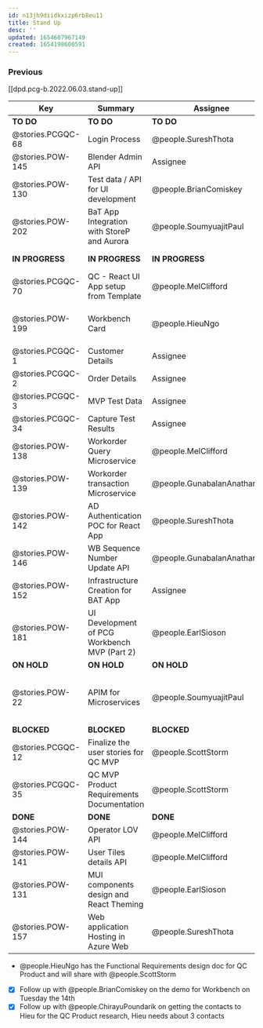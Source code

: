 ```yaml
---
id: n13jh9diidkxizp6rb8eu11
title: Stand Up
desc: ''
updated: 1654607967149
created: 1654198600591
---
```


### Previous

[[dpd.pcg-b.2022.06.03.stand-up]]

| Key               | Summary                                      | Assignee                     | Notes                                            | Components                         |
| ----------------- | -------------------------------------------- | ---------------------------- | ------------------------------------------------ | ---------------------------------- |
| **TO DO**         | **TO DO**                                    | **TO DO**                    | **TO DO**                                        | **TO DO**                          |
| @stories.PCGQC-68 | Login Process                                | @people.SureshThota          |                                                  |                                    |
| @stories.POW-145  | Blender Admin API                            | Assignee                     |                                                  | Microservices and API              |
| @stories.POW-130  | Test data / API for UI development           | @people.BrianComiskey        |                                                  | Testing; UI Front End              |
| @stories.POW-202  | BaT App Integration with StoreP and Aurora   | @people.SoumyuajitPaul       |                                                  | Integration                        |
| **IN PROGRESS**   | **IN PROGRESS**                              | **IN PROGRESS**              | **IN PROGRESS**                                  | **IN PROGRESS**                    |
| @stories.PCGQC-70 | QC - React UI App setup from Template        | @people.MelClifford          |                                                  | UI Front End                       |
| @stories.POW-199  | Workbench Card                               | @people.HieuNgo              | should be unblocked by EoD today                 | UX                                 |
| @stories.PCGQC-1  | Customer Details                             | Assignee                     |                                                  |                                    |
| @stories.PCGQC-2  | Order Details                                | Assignee                     |                                                  |                                    |
| @stories.PCGQC-3  | MVP Test Data                                | Assignee                     |                                                  |                                    |
| @stories.PCGQC-34 | Capture Test Results                         | Assignee                     |                                                  | Microservices and API              |
| @stories.POW-138  | Workorder Query Microservice                 | @people.MelClifford          | should be completed by EoD                       | Microservices and API              |
| @stories.POW-139  | Workorder transaction Microservice           | @people.GunabalanAnatharajan |                                                  | Microservices and API              |
| @stories.POW-142  | AD Authentication POC for React App          | @people.SureshThota          |                                                  | Microservices and API;UI Front End |
| @stories.POW-146  | WB Sequence Number Update API                | @people.GunabalanAnatharajan |                                                  | Microservices and API              |
| @stories.POW-152  | Infrastructure Creation for BAT App          | Assignee                     |                                                  |                                    |
| @stories.POW-181  | UI Development of PCG Workbench MVP (Part 2) | @people.EarlSioson           |                                                  | UI Front End                       |
| **ON HOLD**       | **ON HOLD**                                  | **ON HOLD**                  | **ON HOLD**                                      | **ON HOLD**                        |
| @stories.POW-22   | APIM for Microservices                       | @people.SoumyuajitPaul       | Paul spoke with Ram, there's a meeting tomorrow. | Microservices and API              |
| **BLOCKED**       | **BLOCKED**                                  | **BLOCKED**                  | **BLOCKED**                                      | **BLOCKED**                        |
| @stories.PCGQC-12 | Finalize the user stories for QC MVP         | @people.ScottStorm           |                                                  |                                    |
| @stories.PCGQC-35 | QC MVP Product Requirements Documentation    | @people.ScottStorm           |                                                  |                                    |
| **DONE**          | **DONE**                                     | **DONE**                     | **DONE**                                         | **DONE**                           |
| @stories.POW-144  | Operator LOV API                             | @people.MelClifford          |                                                  | Microservices and API              |
| @stories.POW-141  | User Tiles details API                       | @people.MelClifford          |                                                  | Microservices and API              |
| @stories.POW-131  | MUI components design and React Theming      | @people.EarlSioson           |                                                  | UI Front End;UX                    |
| @stories.POW-157  | Web application Hosting in Azure Web         | @people.SureshThota          |                                                  |                                    |

- @people.HieuNgo has the Functional Requirements design doc for QC Product and will share with @people.ScottStorm

- [x] Follow up with @people.BrianComiskey on the demo for Workbench on Tuesday the 14th
- [x] Follow up with @people.ChirayuPoundarik on getting the contacts to Hieu for the QC Product research, Hieu needs about 3 contacts